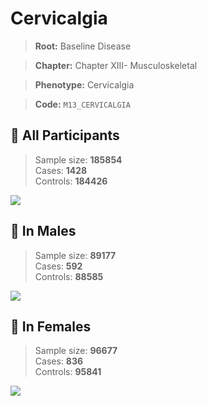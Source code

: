 # Cervicalgia

> **Root:** Baseline Disease  

> **Chapter:** Chapter XIII- Musculoskeletal  

> **Phenotype:** Cervicalgia  

> **Code:** `M13_CERVICALGIA`

## 🧪 All Participants  
> Sample size: **185854**  
> Cases: **1428**  
> Controls: **184426**
<img src="/Disease/Figures/ALL/Incidence/M13_CERVICALGIA.png"/>
<CsvTable src="/public/Disease/Data/ALL/Incidence/COX_M13_CERVICALGIA.csv" label="🔍 View full results" />

## 👨 In Males  
> Sample size: **89177**  
> Cases: **592**  
> Controls: **88585**
<img src="/Disease/Figures/Male/Incidence/M13_CERVICALGIA.png"/>
<CsvTable src="/public/Disease/Data/Male/Incidence/COX_M13_CERVICALGIA.csv" label="🔍 View full results" />

## 👩 In Females  
> Sample size: **96677**  
> Cases: **836**  
> Controls: **95841**
<img src="/Disease/Figures/Female/Incidence/M13_CERVICALGIA.png"/>
<CsvTable src="/public/Disease/Data/Female/Incidence/COX_M13_CERVICALGIA.csv" label="🔍 View full results" />
